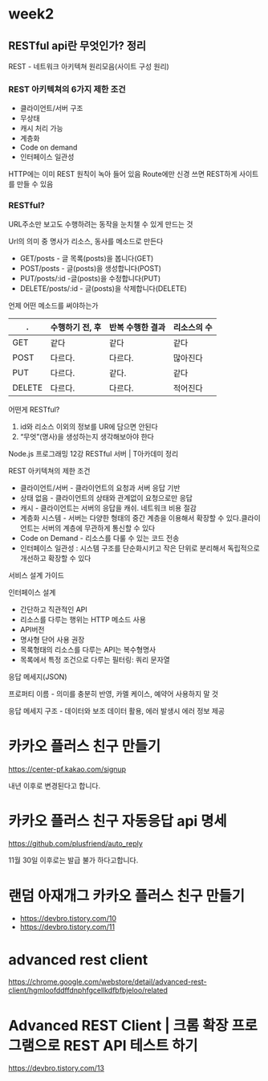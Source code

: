 # week2

## RESTful api란 무엇인가? 정리

REST - 네트워크 아키텍쳐 원리모음(사이트 구성 원리)

### REST 아키텍쳐의 6가지 제한 조건

* 클라이언트/서버 구조
* 무상태
* 캐시 처리 가능
* 계층화
* Code on demand
* 인터페이스 일관성

HTTP에는 이미 REST 원칙이 녹아 들어 있음
Route에만 신경 쓰면 REST하게 사이트를 만들 수 있음

### RESTful?

URL주소만 보고도 수행하려는 동작을 눈치챌 수 있게 만드는 것

Url의 의미 중 명사가 리소스, 동사를 메소드로 만든다

- GET/posts - 글 목록(posts)을 봅니다(GET)
- POST/posts - 글(posts)을 생성합니다(POST)
- PUT/posts/:id -글(posts)을 수정합니다(PUT)
- DELETE/posts/:id - 글(posts)을 삭제합니다(DELETE)

언제 어떤 메소드를 써야하는가

   .  | 수행하기 전, 후 | 반복 수행한 결과 | 리소스의 수 
------| ------------ |--------------|----------
GET   |      같다     |     같다      |    같다    
POST  |    다르다.     |   다르다.      |  많아진다  
PUT   |    다르다.     |    같다.      |    같다   
DELETE|    다르다.     |    다르다.    |   적어진다 


어떤게 RESTful?

1. id와 리소스 이외의 정보를 UR에 담으면 안된다
2. “무엇”(명사)을 생성하는지 생각해보아야 한다



Node.js 프로그래밍 12강 RESTful 서버 | T아카데미 정리

REST 아키텍쳐의 제한 조건

* 클라이언트/서버 - 클라이언트의 요청과 서버 응답 기반
* 상태 없음 - 클라이언트의 상태와 관계없이 요청으로만 응답
* 캐시 - 클라이언트는 서버의 응답을 캐쉬. 네트워크 비용 절감
* 계층화 시스템 - 서버는 다양한 형태의 중간 계층을 이용해서 확장할 수 있다.클라이언트는 서버의 계층에 무관하게 통신할 수 있다
* Code on Demand - 리소스를 다룰 수 있는 코드 전송
* 인터페이스 일관성 : 시스템 구조를 단순화시키고 작은 단위로 분리해서 독립적으로 개선하고 확장할 수 있다

서비스 설계 가이드

인터페이스 설계
* 간단하고 직관적인 API
* 리소스를 다루는 행위는 HTTP 메소드 사용
* API버전
* 명사형 단어 사용 권장
* 목록형태의 리소스를 다루는 API는 복수형명사
* 목록에서 특정 조건으로 다루는 필터링: 쿼리 문자열

응답 메세지(JSON)

프로퍼티 이름 - 의미를 충분히 반영, 카멜 케이스, 예약어 사용하지 말 것

응답 메세지 구조 - 데이터와 보조 데이터 활용, 에러 발생시 에러 정보 제공

# 카카오 플러스 친구 만들기

https://center-pf.kakao.com/signup

내년 이후로 변경된다고 합니다.

# 카카오 플러스 친구 자동응답 api 명세

https://github.com/plusfriend/auto_reply

11월 30일 이후로는 발급 불가 하다고합니다.

# 랜덤 아재개그 카카오 플러스 친구 만들기

- https://devbro.tistory.com/10
- https://devbro.tistory.com/11

# advanced rest client

https://chrome.google.com/webstore/detail/advanced-rest-client/hgmloofddffdnphfgcellkdfbfbjeloo/related

# Advanced REST Client | 크롬 확장 프로그램으로 REST API 테스트 하기

https://devbro.tistory.com/13
